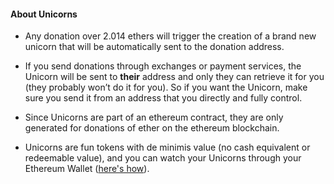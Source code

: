 
#### About Unicorns

+ Any donation over 2.014 ethers will trigger the creation of a brand new unicorn that will be automatically sent to the donation address.

+ If you send donations through exchanges or payment services, the Unicorn will be sent to **their** address and only they can retrieve it for you (they probably won’t do it for you).  So if you want the Unicorn, make sure you send it from an address that you directly and fully control.

+ Since Unicorns are part of an ethereum contract, they are only generated for donations of ether on the ethereum blockchain.  

+ Unicorns are fun tokens with de minimis value (no cash equivalent or redeemable value), and you can watch your Unicorns through your Ethereum Wallet ([here's how](#watch)).
